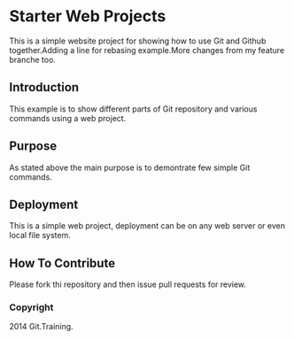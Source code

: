 # Starter Web Projects

This is a simple website project for showing how to use Git and Github together.Adding a line for rebasing example.More changes from my feature branche too.

## Introduction

This example is to show different parts of Git repository and various commands using a web project.

## Purpose

As stated above the main purpose is to demontrate few simple Git commands.

## Deployment

This is a simple web project, deployment can be on any web server or even local file system.

## How To Contribute

Please fork thi repository and then issue pull requests for review.

### Copyright

2014 Git.Training. 

